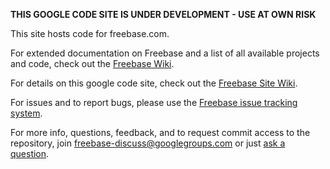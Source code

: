 **THIS GOOGLE CODE SITE IS UNDER DEVELOPMENT - USE AT OWN RISK**

This site hosts code for freebase.com.

For extended documentation on Freebase and a list of all available projects and code, check out the [Freebase Wiki](http://wiki.freebase.com/wiki/Main_Page).

For details on this google code site, check out the
[Freebase Site Wiki](http://wiki.freebase.com/wiki/Main_Page).

For issues and to report bugs, please use the [Freebase issue tracking system](http://bugs.freebase.com).

For more info, questions, feedback, and to request commit access to the repository, join [freebase-discuss@googlegroups.com](https://groups.google.com/d/forum/freebase-discuss) or just [ask a question](http://www.freebase.com/discuss/threads/en/general_support).